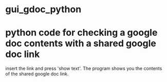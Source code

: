 # gui_gdoc_python
# python code for checking a google doc contents with a shared google doc link
insert the link and press 'show text'.
The program shows you the contents of the shared google doc link.
